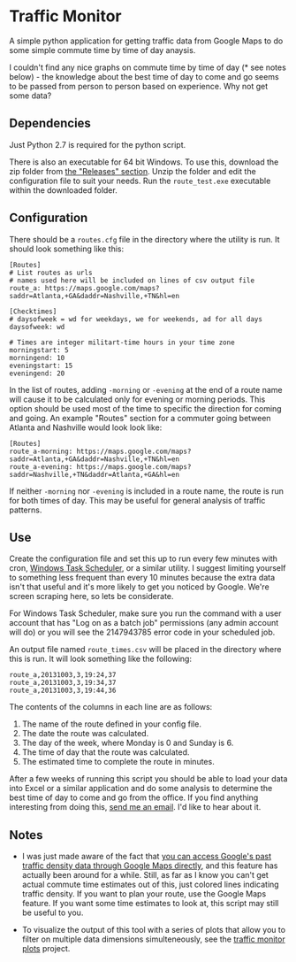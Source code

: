 # Traffic Monitor

A simple python application for getting traffic data from Google Maps to do some simple commute time by time of day anaysis.

I couldn't find any nice graphs on commute time by time of day (* see notes below) - the knowledge about the best time of day to come and go seems to be passed from person to person based on experience.  Why not get some data?

## Dependencies

Just Python 2.7 is required for the python script.

There is also an executable for 64 bit Windows.  To use this, download the zip folder from [the "Releases" section](https://github.com/turtlemonvh/traffic-monitor/releases).  Unzip the folder and edit the configuration file to suit your needs.  Run the `route_test.exe` executable within the downloaded folder.

## Configuration

There should be a `routes.cfg` file in the directory where the utility is run.  It should look something like this:

    [Routes]
    # List routes as urls
    # names used here will be included on lines of csv output file
    route_a: https://maps.google.com/maps?saddr=Atlanta,+GA&daddr=Nashville,+TN&hl=en

    [Checktimes]
    # daysofweek = wd for weekdays, we for weekends, ad for all days
    daysofweek: wd

    # Times are integer militart-time hours in your time zone
    morningstart: 5
    morningend: 10
    eveningstart: 15
    eveningend: 20

In the list of routes, adding `-morning` or `-evening` at the end of a route name will cause it to be calculated only for evening or morning periods.  This option should be used most of the time to specific the direction for coming and going.  An example "Routes" section for a commuter going between Atlanta and Nashville would look look like:

    [Routes]
    route_a-morning: https://maps.google.com/maps?saddr=Atlanta,+GA&daddr=Nashville,+TN&hl=en
    route_a-evening: https://maps.google.com/maps?saddr=Nashville,+TN&daddr=Atlanta,+GA&hl=en

If neither `-morning` nor `-evening` is included in a route name, the route is run for both times of day.  This may be useful for general analysis of traffic patterns.
    
## Use

Create the configuration file and set this up to run every few minutes with cron, [Windows Task Scheduler](http://support.microsoft.com/kb/308569), or a similar utility.  I suggest limiting yourself to something less frequent than every 10 minutes because the extra data isn't that useful and it's more likely to get you noticed by Google.  We're screen scraping here, so lets be considerate.

For Windows Task Scheduler, make sure you run the command with a user account that has "Log on as a batch job" permissions (any admin account will do) or you will see the 2147943785 error code in your scheduled job.

An output file named `route_times.csv` will be placed in the directory where this is run.  It will look something like the following:

    route_a,20131003,3,19:24,37
    route_a,20131003,3,19:34,37
    route_a,20131003,3,19:44,36

The contents of the columns in each line are as follows:

1. The name of the route defined in your config file.
2. The date the route was calculated.
3. The day of the week, where Monday is 0 and Sunday is 6.
4. The time of day that the route was calculated.
5. The estimated time to complete the route in minutes.

After a few weeks of running this script you should be able to load your data into Excel or a similar application and do some analysis to determine the best time of day to come and go from the office.  If you find anything interesting from doing this, [send me an email](mailto:timothy.vanheest@gtri.gatech.edu).  I'd like to hear about it.

## Notes

* I was just made aware of the fact that [you can access Google's past traffic density data through Google Maps directly](http://searchengineland.com/google-maps-now-offers-traffic-predictions-13798), and this feature has actually been around for a while.  Still, as far as I know you can't get actual commute time estimates out of this, just colored lines indicating traffic density.  If you want to plan your route, use the Google Maps feature.  If you want some time estimates to look at, this script may still be useful to you.

* To visualize the output of this tool with a series of plots that allow you to filter on multiple data dimensions simulteneously, see the [traffic monitor plots](https://github.com/turtlemonvh/traffic-monitor-plots) project.
